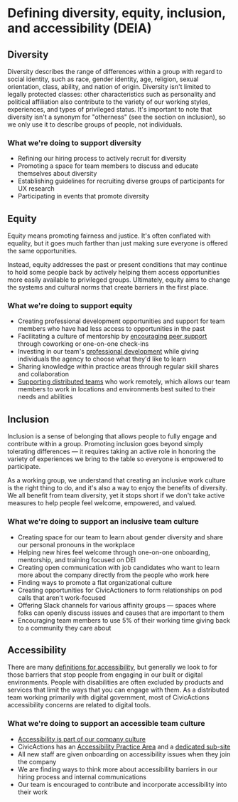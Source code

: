 # Defining diversity, equity, inclusion, and accessibility (DEIA)

## Diversity

Diversity describes the range of differences within a group with regard to social identity, such as race, gender identity, age, religion, sexual orientation, class, ability, and nation of origin. Diversity isn't limited to legally protected classes: other characteristics such as personality and political affiliation also contribute to the variety of our working styles, experiences, and types of privileged status. It's important to note that diversity isn't a synonym for "otherness" (see the section on inclusion), so we only use it to describe groups of people, not individuals.

### What we're doing to support diversity

-   Refining our hiring process to actively recruit for diversity
-   Promoting a space for team members to discuss and educate themselves about diversity
-   Establishing guidelines for recruiting diverse groups of participants for UX research
-   Participating in events that promote diversity

## Equity

Equity means promoting fairness and justice. It's often conflated with equality, but it goes much farther than just making sure everyone is offered the same opportunities.

Instead, equity addresses the past or present conditions that may continue to hold some people back by actively helping them access opportunities more easily available to privileged groups. Ultimately, equity aims to change the systems and cultural norms that create barriers in the first place.

### What we're doing to support equity

-   Creating professional development opportunities and support for team members who have had less access to opportunities in the past
-   Facilitating a culture of mentorship by [encouraging peer support](../../employee-benefits/professional-development.md#asking-a-mentor-coach-or-peer-to-help) through coworking or one-on-one check-ins
-   Investing in our team's [professional development](../../employee-benefits/professional-development.md) while giving individuals the agency to choose what they'd like to learn
-   Sharing knowledge within practice areas through regular skill shares and collaboration
-   [Supporting distributed teams](https://medium.com/civicactions/an-open-dialogue-on-work-and-life-in-a-distributed-team-796ef88813cd) who work remotely, which allows our team members to work in locations and environments best suited to their needs and abilities

## Inclusion

Inclusion is a sense of belonging that allows people to fully engage and contribute within a group. Promoting inclusion goes beyond simply tolerating differences — it requires taking an active role in honoring the variety of experiences we bring to the table so everyone is empowered to participate.

As a working group, we understand that creating an inclusive work culture is the right thing to do, and it's also a way to enjoy the benefits of diversity. We all benefit from team diversity, yet it stops short if we don't take active measures to help people feel welcome, empowered, and valued.

### What we're doing to support an inclusive team culture

-   Creating space for our team to learn about gender diversity and share our personal pronouns in the workplace
-   Helping new hires feel welcome through one-on-one onboarding, mentorship, and training focused on DEI
-   Creating open communication with job candidates who want to learn more about the company directly from the people who work here
-   Finding ways to promote a flat organizational culture
-   Creating opportunities for CivicActioners to form relationships on pod calls that aren't work-focused
-   Offering Slack channels for various affinity groups — spaces where folks can openly discuss issues and causes that are important to them
-   Encouraging team members to use 5% of their working time giving back to a community they care about

## Accessibility

There are many [definitions for accessibility](https://en.wikipedia.org/wiki/Social_model_of_disability), but generally we look to for those barriers that stop people from engaging in our built or digital environments. People with disabilities are often excluded by products and services that limit the ways that you can engage with them. As a distributed team working primarily with digital government, most of CivicActions accessibility concerns are related to digital tools.

### What we're doing to support an accessible team culture

-   [Accessibility is part of our company culture](../culture.md#accessibility)
-   CivicActions has an [Accessibility Practice Area](../../practice-areas/accessibility-practice-area.md) and a [dedicated sub-site](https://accessibility.civicactions.com/)
-   All new staff are given onboarding on accessibility issues when they join the company
-   We are finding ways to think more about accessibility barriers in our hiring process and internal communications
-   Our team is encouraged to contribute and incorporate accessibility into their work
